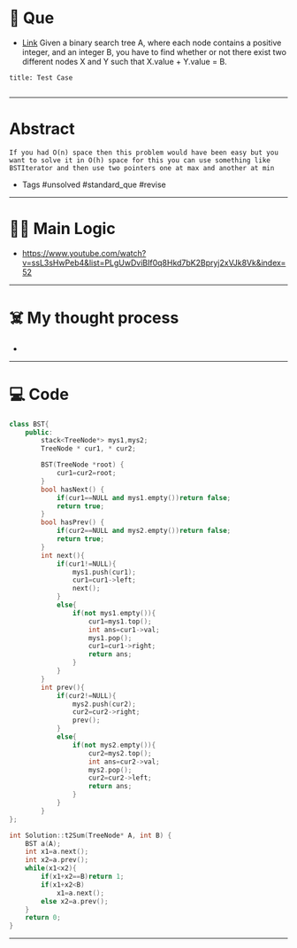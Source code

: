 # 🧩 Que
- [Link](https://www.interviewbit.com/problems/2sum-binary-tree/)
Given a binary search tree A, where each node contains a positive integer, and an integer B, you have to find whether or not there exist two different nodes X and Y such that X.value + Y.value = B.
```ad-question
title: Test Case


```

---
# Abstract
```ad-abstract
If you had O(n) space then this problem would have been easy but you want to solve it in O(h) space for this you can use something like BSTIterator and then use two pointers one at max and another at min
```

- Tags #unsolved #standard_que #revise 
--- 
# 🕵️‍♂️ Main Logic
- https://www.youtube.com/watch?v=ssL3sHwPeb4&list=PLgUwDviBIf0q8Hkd7bK2Bpryj2xVJk8Vk&index=52

---
# ☠️ My thought process
- 
---

# 💻 Code
```cpp
class BST{
    public:
        stack<TreeNode*> mys1,mys2;
        TreeNode * cur1, * cur2;

        BST(TreeNode *root) {
            cur1=cur2=root;
        }
        bool hasNext() {
            if(cur1==NULL and mys1.empty())return false;
            return true;
        }
        bool hasPrev() {
            if(cur2==NULL and mys2.empty())return false;
            return true;
        }
        int next(){
            if(cur1!=NULL){
                mys1.push(cur1);
                cur1=cur1->left;
                next();
            }
            else{
                if(not mys1.empty()){
                    cur1=mys1.top();
                    int ans=cur1->val;
                    mys1.pop();
                    cur1=cur1->right;
                    return ans;
                }
            }
        }
        int prev(){
            if(cur2!=NULL){
                mys2.push(cur2);
                cur2=cur2->right;
                prev();
            }
            else{
                if(not mys2.empty()){
                    cur2=mys2.top();
                    int ans=cur2->val;
                    mys2.pop();
                    cur2=cur2->left;
                    return ans;
                }
            }
        }
};

int Solution::t2Sum(TreeNode* A, int B) {
    BST a(A);
    int x1=a.next();
    int x2=a.prev();
    while(x1<x2){
        if(x1+x2==B)return 1;
        if(x1+x2<B)
            x1=a.next();
        else x2=a.prev();
    }
    return 0;
}
```
---
